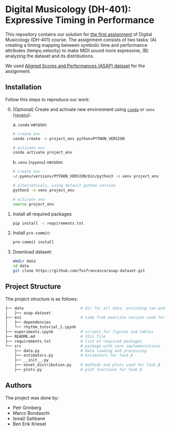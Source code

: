 # Digital Musicology (DH-401): Expressive Timing in Performance

This repository contains our solution for [the first assignment](https://hackmd.io/@RFMItzZmQbaIqDdVZ0DovA/Hka1NuOpp) of Digital Musicology (DH-401) course. The assignment consists of two tasks: (A) creating a timing mapping between symbolic time and performance attributes (tempo,velocity) to make MIDI sound more expressive, (B) analyzing the dataset and its distributions.

We used [Aligned Scores and Performances (ASAP) dataset](https://github.com/fosfrancesco/asap-dataset) for the assignment.

## Installation

Follow this steps to reproduce our work:

0. (Optional) Create and activate new environment using [`conda`](https://conda.io/projects/conda/en/latest/user-guide/getting-started.html) or `venv` ([`+pyenv`](https://github.com/pyenv/pyenv)).

   a. `conda` version:

   ```bash
   # create env
   conda create -n project_env python=PYTHON_VERSION

   # activate env
   conda activate project_env
   ```

   b. `venv` (`+pyenv`) version:

   ```bash
   # create env
   ~/.pyenv/versions/PYTHON_VERSION/bin/python3 -m venv project_env

   # alternatively, using default python version
   python3 -m venv project_env

   # activate env
   source project_env
   ```

1. Install all required packages

   ```bash
   pip install -r requirements.txt
   ```

2. Install `pre-commit`:

   ```bash
   pre-commit install
   ```

3. Download dataset:

   ```bash
   mkdir data
   cd data
   git clone https://github.com/fosfrancesco/asap-dataset.git
   ```

## Project Structure

The project structure is as follows:

```bash
├── data                         # dir for all data, including raw and processed datasets
│   ├── asap-dataset
├── ex1                          # code from exercise session used for reference
│   ├── dependencies
│   └── rhythm_tutorial_1.ipynb
├── experiments.ipynb            # scripts for figures and tables
├── README.md                    # this file
├── requirements.txt             # list of required packages
└── src                          # package with core implementations
    ├── data.py                  # data loading and processing
    ├── estimators.py            # estimators for Task_A
    ├── __init__.py
    ├── onset_distribution.py    # methods and plots used for Task_B
    ├── plots.py                 # plot functions for Task_A
```

## Authors

The project was done by:

- Petr Grinberg
- Marco Bondaschi
- Ismaïl Sahbane
- Ben Erik Kriesel
